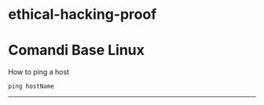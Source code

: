 # ethical-hacking-proof



# Comandi Base Linux

How to ping a host



```
ping hostName

```

_______________________________




